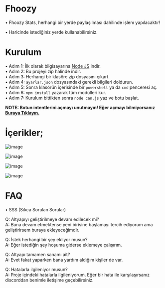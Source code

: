 # Fhoozy

• Fhoozy Stats, herhangi bir yerde paylaşılması dahilinde işlem yapılacaktır!

• Haricinde istediğiniz yerde kullanabilirsiniz.

# Kurulum

• Adım 1: İlk olarak bilgisayarına [Node JS](https://nodejs.org/en/) indir.                                                                                             
• Adım 2: Bu projeyi zip halinde indir.                                                                                                                                 
• Adım 3: Herhangi bir klasöre zip dosyasını çıkart.                                                                                                                   
• Adım 4: `ayarlar.json` dosyasındaki gerekli bilgileri doldurun.                                                                                                       
• Adım 5: Sonra klasörün içerisinde bir `powershell` ya da `cmd` penceresi aç.                                                                                         
• Adım 6: `npm install` yazarak tüm modülleri kur.                                                                                                                     
• Adım 7: Kurulum bittikten sonra `node can.js` yaz ve botu başlat.                                                                                                     

**NOTE: Botun intentlerini açmayı unutmayın! Eğer açmayı bilmiyorsanız [Buraya Tıklayın.](https://fhoozy.is-a-cool-femboy.xyz/5t42EhZhj)**

# İçerikler;

![image](https://user-images.githubusercontent.com/75787893/162613855-685c2ce1-33a5-415e-a3d3-31c6821e997a.png)

![image](https://user-images.githubusercontent.com/75787893/162613876-a056cb04-b3f6-4108-9b9c-f2a1d693ee38.png)

![image](https://user-images.githubusercontent.com/75787893/162613952-5ae77845-f214-45ee-b479-34d2289e16c0.png)

![image](https://user-images.githubusercontent.com/75787893/162613902-e214386a-549d-45bb-9cd3-0b39c2b02f40.png)

# FAQ

• SSS (Sıkca Sorulan Sorular)

Q: Altyapıyı geliştirilmeye devam edilecek mi?                                                                                                                         
A: Buna devam etmektense yeni birisine başlamayı tercih ediyorum ama geliştirirsem buraya ekleyeceğimdir.

Q: İstek herhangi bir şey ekliyor musun?                                                                                                                               
A: Eğer istediğin şey hoşuma giderse eklemeye çalışırım.

Q: Altyapı tamamen sanamı ait?                                                                                                                                         
A: Evet fakat yaparken bana yardım aldığım kişiler de var.

Q: Hatalarla ilgileniyor musun?                                                                                                                                         
A: Proje içindeki hatalarla ilgileniyorum. Eğer bir hata ile karşılaşırsanız discorddan benimle iletişime geçebilirsiniz.
